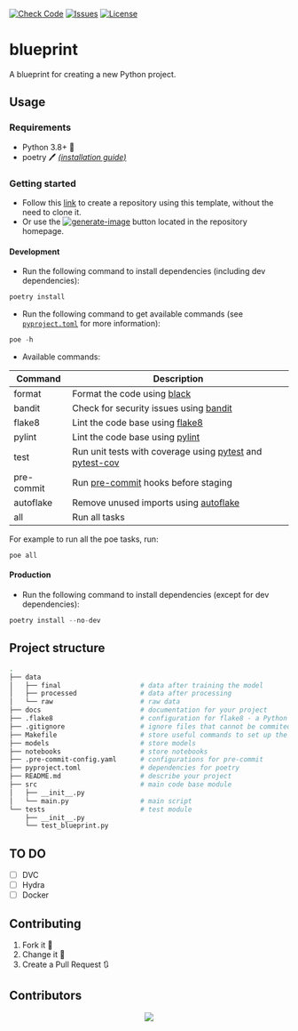 [![Check Code](https://github.com/Aymane11/blueprint/actions/workflows/check_code.yaml/badge.svg)](https://github.com/Aymane11/blueprint/actions/workflows/check_code.yaml)
[![Issues](https://img.shields.io/github/issues/Aymane11/blueprint)](https://github.com/Aymane11/blueprint/issues)
[![License](https://img.shields.io/badge/License-MIT-blue.svg)](https://opensource.org/licenses/MIT)
# blueprint

A blueprint for creating a new Python project.

## Usage
### Requirements
- Python 3.8+ :snake:
- poetry :pen: _[(installation guide)](https://github.com/python-poetry/poetry#installation)_

### Getting started
- Follow this [link](https://github.com/Aymane11/blueprint/generate) to create a repository using this template, without the need to clone it.
- Or use the [![generate-image](https://user-images.githubusercontent.com/24499930/166961507-e9c09a87-f0c8-4c94-9d2f-d179496407a1.png)](https://github.com/Aymane11/blueprint/generate) button located in the repository homepage.

#### Development
- Run the following command to install dependencies (including dev dependencies):
```python
poetry install
```
- Run the following command to get available commands (see [`pyproject.toml`](https://github.com/Aymane11/blueprint/blob/main/pyproject.toml#L24) for more information):
```python
poe -h
```
- Available commands:

| Command    | Description                                                                                                                                |
|------------|--------------------------------------------------------------------------------------------------------------------------------------------|
| format     | Format the code using [black](https://github.com/psf/black)                                                                                |
| bandit     | Check for security issues using [bandit](https://github.com/PyCQA/bandit)                                                                  |
| flake8     | Lint the code base using [flake8](https://github.com/PyCQA/flake8)                                                                         |
| pylint     | Lint the code base using [pylint](https://github.com/PyCQA/pylint)                                                                         |
| test       | Run unit tests with coverage using [pytest](https://docs.pytest.org/en/latest/) and [pytest-cov](https://github.com/pytest-dev/pytest-cov) |
| pre-commit | Run [pre-commit](https://github.com/pre-commit/pre-commit) hooks before staging                                                            |
| autoflake  | Remove unused imports using [autoflake](https://github.com/PyCQA/autoflake)                                                                |
| all        | Run all tasks                                                                                                                              |

For example to run all the poe tasks, run:
```
poe all
```

#### Production
- Run the following command to install dependencies (except for dev dependencies):
```python
poetry install --no-dev
```

## Project structure
```bash
.
├── data
│   ├── final                    # data after training the model
│   ├── processed                # data after processing
│   └── raw                      # raw data
├── docs                         # documentation for your project
├── .flake8                      # configuration for flake8 - a Python linting tool
├── .gitignore                   # ignore files that cannot be commited to Git
├── Makefile                     # store useful commands to set up the environment
├── models                       # store models
├── notebooks                    # store notebooks
├── .pre-commit-config.yaml      # configurations for pre-commit
├── pyproject.toml               # dependencies for poetry
├── README.md                    # describe your project
├── src                          # main code base module
│   ├── __init__.py
│   └── main.py                  # main script
└── tests                        # test module
    ├── __init__.py
    └── test_blueprint.py
```

## TO DO
- [ ] DVC
- [ ] Hydra
- [ ] Docker

## Contributing

1. Fork it :fork_and_knife:
2. Change it :wrench:
4. Create a Pull Request :arrows_clockwise:

## Contributors

<div align="center">
	<a href="https://github.com/Aymane11/blueprint/graphs/contributors">
  	<img src="https://contrib.rocks/image?repo=Aymane11/blueprint" />
	</a>
</div>
